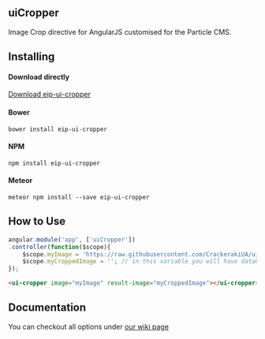 ## uiCropper

Image Crop directive for AngularJS customised for the Particle CMS.


## Installing

#### Download directly
[Download eip-ui-cropper](https://github.com/geodeath/eip-ui-cropper)

#### Bower
	bower install eip-ui-cropper

#### NPM
	npm install eip-ui-cropper

#### Meteor
	meteor npm install --save eip-ui-cropper

## How to Use

``` javascript
angular.module('app', ['uiCropper'])
.controller(function($scope){
	$scope.myImage = 'https://raw.githubusercontent.com/CrackerakiUA/ui-cropper/master/screenshots/live.jpg';
	$scope.myCroppedImage = ''; // in this variable you will have dataUrl of cropped area.
});
```
``` html
<ui-cropper image="myImage" result-image="myCroppedImage"></ui-cropper>
```

## Documentation

You can checkout all options under [our wiki page](https://github.com/CrackerakiUA/ui-cropper/wiki/Options)